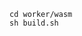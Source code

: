 <!--
 * @Author: chenzhongsheng
 * @Date: 2024-03-26 11:22:48
 * @Description: Coding something
-->

```
cd worker/wasm
sh build.sh
```